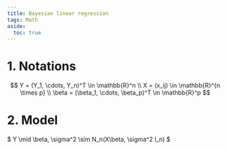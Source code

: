 ```yaml
---
title: Bayesian linear regression
tags: Math
aside:
  toc: true
---
```


# 1. Notations
$$
Y = (Y_1, \cdots, Y_n)^T \in \mathbb{R}^n \\
X = (x_ij) \in \mathbb{R}^{n \times p} \\
\beta = (\beta_1, \cdots, \beta_p)^T \in \mathbb{R}^p
$$

# 2. Model
$ Y \mid \beta, \sigma^2 \sim N_n(X\beta, \sigma^2 I_n) $
